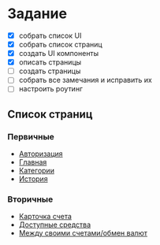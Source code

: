 # Задание

- [x] собрать список UI
- [x] собрать список страниц
- [x] создать UI компоненты
- [x] описать страницы
- [ ] создать страницы
- [ ] собрать все замечания и исправить их
- [ ] настроить роутинг

## Список страниц

### Первичные
  - [Авторизация]()
  - [Главная](./docs/ru/client/pages/main.md)
  - [Категории](./docs/ru/client/pages/category.md)
  - [История]()

### Вторичные
  - [Карточка счета]()
  - [Доступные средства]()
  - [Между своими счетами/обмен валют](./docs/ru/client/pages/transfer.md)